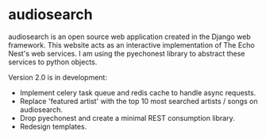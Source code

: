 audiosearch
============

audiosearch is an open source web application created in the Django web framework.  This website acts as an interactive implementation of The Echo Nest's web services.  I am using the pyechonest library to abstract these services to python objects.

Version 2.0 is in development:
* Implement celery task queue and redis cache to handle async requests. 
* Replace 'featured artist' with the top 10 most searched artists / songs on audiosearch.
* Drop pyechonest and create a minimal REST consumption library.
* Redesign templates.
